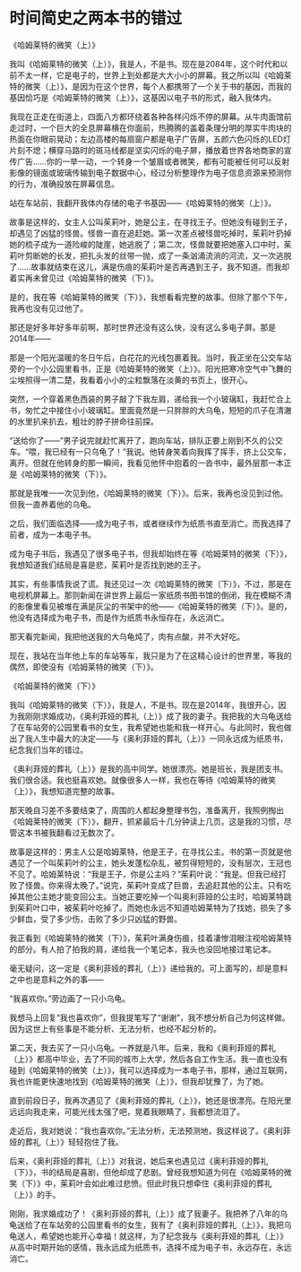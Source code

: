 # 时间简史之两本书的错过

《哈姆莱特的微笑（上）》 

我叫《哈姆莱特的微笑（上）》，我是人，不是书。现在是2084年，这个时代和以前不太一样，它是电子的，世界上到处都是大大小小的屏幕。我之所以叫《哈姆莱特的微笑（上）》，是因为在这个世界，每个人都携带了一个关于书的基因，而我的基因恰巧是《哈姆莱特的微笑（上）》，这基因以电子书的形式，融入我体内。 

我现在正走在街道上，四面八方都环绕着各种各样闪烁不停的屏幕。从牛肉面馆前走过时，一个巨大的全息屏幕横在你面前，热腾腾的盖着条理分明的厚实牛肉块的热面在你眼前晃动；左边高楼的每扇窗户都是电子广告屏，五颜六色闪烁的LED灯片刻不熄；横穿马路时的斑马线都是坚实闪烁的电子屏，播放着世界各地商家的宣传广告……你的一举一动，一个转身一个皱眉或者微笑，都有可能被任何可以反射影像的镜面或玻璃传输到电子数据中心，经过分析整理作为电子信息资源来预测你的行为，准确投放在屏幕信息。 

站在车站前，我翻开我体内存储的电子书基因——《哈姆莱特的微笑（上）》。 

故事是这样的，女主人公叫茱莉叶，她是公主，在寻找王子。但她没有碰到王子，却遇见了凶猛的怪兽。怪兽一直在追赶她。第一次差点被怪兽吃掉时，茱莉叶扔掉她的梳子成为一道险峻的陡崖，她逃脱了；第二次，怪兽就要把她塞入口中时，茱莉叶剪断她的长发，把扎头发的丝带一抛，成了一条汹涌流淌的河流，又一次逃脱了……故事就结束在这儿，满是伤痕的茱莉叶是否再遇到王子，我不知道。而我却着实再未曾见过《哈姆莱特的微笑（下）》。 

是的，我在等《哈姆莱特的微笑（下）》，我想看看完整的故事。但除了那个下午，我再也没有见过他了。 

那还是好多年好多年前啊，那时世界还没有这么快，没有这么多电子屏。那是2014年—— 

那是一个阳光温暖的冬日午后，白花花的光线包裹着我。当时，我正坐在公交车站旁的一个小公园里看书，正是《哈姆莱特的微笑（上）》。阳光把寒冷空气中飞舞的尘埃照得一清二楚，我看着小小的尘粒飘落在淡黄的书页上，很开心。 

突然，一个穿着黑色西装的男子敲了下我左肩，递给我一个小玻璃缸，我赶忙合上书，匆忙之中接住小小玻璃缸。里面竟然是一只胖胖的大乌龟，短短的爪子在清澈的水里扒来扒去，粗壮的脖子拼命往前探。 

“送给你了——”男子说完就赶忙离开了，跑向车站，排队正要上刚到不久的公交车。“喂，我已经有一只乌龟了！”我说。他转身笑着向我挥了挥手，挤上公交车，离开。但就在他转身的那一瞬间，我看见他怀中抱着的一沓书中，最外层那一本正是《哈姆莱特的微笑（下）》。 

那就是我唯一一次见到他，《哈姆莱特的微笑（下）》。后来，我再也没见到过他。但我一直养着他的乌龟。 

之后，我们面临选择——成为电子书，或者继续作为纸质书直至消亡。而我选择了前者，成为一本电子书。 

成为电子书后，我遇见了很多电子书，但我却始终在等《哈姆莱特的微笑（下）》，我想知道我们结局是喜是悲，茱莉叶是否找到她的王子。 

其实，有些事情我说了谎。我还见过一次《哈姆莱特的微笑（下）》，不过，那是在电视机屏幕上。那则新闻在讲世界上最后一家纸质书图书馆的倒闭，我在模糊不清的影像里看见被堆在满是灰尘的书架中的他——《哈姆莱特的微笑（下）》。是的，他没有选择成为电子书，而是作为纸质书永恒存在，永远消亡。 

那天看完新闻，我把他送我的大乌龟炖了，肉有点酸，并不大好吃。 

现在，我站在当年他上车的车站等车，我只是为了在这精心设计的世界里，等我的偶然，即使没有《哈姆莱特的微笑（下）》。 

《哈姆莱特的微笑（下）》 

我叫《哈姆莱特的微笑（下）》，我是人，不是书。现在是2014年，我很开心，因为我刚刚求婚成功，《奥利菲娅的葬礼（上）》成了我的妻子。我把我的大乌龟送给了在车站旁的公园里看书的女生，我希望她也能和我一样开心。与此同时，我也做出了我人生中最大的决定——与《奥利菲娅的葬礼（上）》一同永远成为纸质书，纪念我们当年的错过。 

《奥利菲娅的葬礼（上）》是我的高中同学。她很漂亮。她是班长，我是团支书。我们很合适。我也挺喜欢她。就像很多人一样，我也在等待《哈姆莱特的微笑（上）》，我想知道完整的故事。 

那天晚自习差不多要结束了，周围的人都起身整理书包，准备离开，我照例掏出《哈姆莱特的微笑（下）》，翻开，抓紧最后十几分钟读上几页。这是我的习惯，尽管这本书被我翻看过无数次了。 

故事是这样的：男主人公是哈姆莱特，他是王子，在寻找公主。书的第一页就是他遇见了一个叫茱莉叶的公主，她头发蓬松杂乱，被剪得短短的，没有层次，王冠也不见了。哈姆莱特说：“我是王子，你是公主吗？”茱莉叶说：“我是。但我已经打败了怪兽。你来得太晚了。”说完，茱莉叶变成了巨兽，去追赶其他的公主。只有吃掉其他公主她才能变回公主。当她正要吃掉一个叫奥利菲娅的公主时，哈姆莱特跳到茱莉叶口中，被茱莉叶吃掉了。而她也永远不知道哈姆莱特为了找她，损失了多少鲜血，受了多少伤，击败了多少只凶猛的野兽。 

我正看到《哈姆莱特的微笑（下）》，茱莉叶满身伤痕，挂着凄惨泪眼注视哈姆莱特的部分。有人拍了拍我的肩，递给我一个笔记本，我头也没回地接过笔记本。 

毫无疑问，这一定是《奥利菲娅的葬礼（上）》递给我的。可上面写的，却是意料之中也是意料之外的事—— 

“我喜欢你。”旁边画了一只小乌龟。 

我想马上回复“我也喜欢你”，但我提笔写了“谢谢”，我不想分析自己为何这样做。因为这世上有些事是不能分析、无法分析，也经不起分析的。 

第二天，我去买了一只小乌龟。一养就是八年。后来，我和《奥利菲娅的葬礼（上）》都高中毕业，去了不同的城市上大学，然后各自工作生活。我一直也没有碰到《哈姆莱特的微笑（上）》，我可以选择成为一本电子书，那样，通过互联网，我也许能更快速地找到《哈姆莱特的微笑（上）》，但我却犹豫了，为了她。 

直到前段日子，我再次遇见了《奥利菲娅的葬礼（上）》，她还是很漂亮。在阳光里远远向我走来，可能光线太强了吧，晃着我眼睛了，我都想流泪了。 

走近后，我对她说：“我也喜欢你。”无法分析，无法预测地，我这样说了。《奥利菲娅的葬礼（上）》轻轻抱住了我。 

后来，《奥利菲娅的葬礼（上）》对我说，她后来也遇见过《奥利菲娅的葬礼（下）》，书的结局是喜剧，但他却成了悲剧。曾经我想知道为何在《哈姆莱特的微笑（下）》中，茱莉叶会如此难过悲愤。但此时我只想牵住《奥利菲娅的葬礼（上）》的手。 

刚刚，我求婚成功了！《奥利菲娅的葬礼（上）》成了我妻子。我把养了八年的乌龟送给了在车站旁的公园里看书的女生，我有了《奥利菲娅的葬礼（上）》，我把乌龟送人，希望她也能开心幸福！就这样，为了纪念我与《奥利菲娅的葬礼（上）》从高中时期开始的感情，我永远成为纸质书，选择不成为电子书，永远存在，永远消亡。
